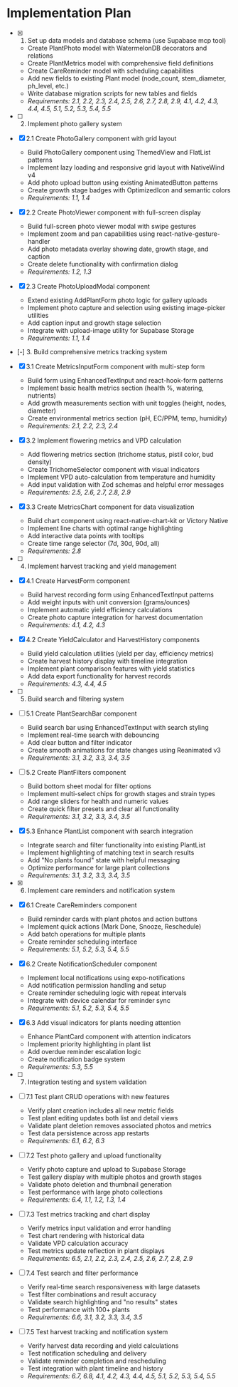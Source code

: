 # Implementation Plan

- [x] 1. Set up data models and database schema (use Supabase mcp tool)















  - Create PlantPhoto model with WatermelonDB decorators and relations
  - Create PlantMetrics model with comprehensive field definitions
  - Create CareReminder model with scheduling capabilities
  - Add new fields to existing Plant model (node_count, stem_diameter, ph_level, etc.)
  - Write database migration scripts for new tables and fields
  - _Requirements: 2.1, 2.2, 2.3, 2.4, 2.5, 2.6, 2.7, 2.8, 2.9, 4.1, 4.2, 4.3, 4.4, 4.5, 5.1, 5.2, 5.3, 5.4, 5.5_

- [ ] 2. Implement photo gallery system





- [x] 2.1 Create PhotoGallery component with grid layout


  - Build PhotoGallery component using ThemedView and FlatList patterns
  - Implement lazy loading and responsive grid layout with NativeWind v4
  - Add photo upload button using existing AnimatedButton patterns
  - Create growth stage badges with OptimizedIcon and semantic colors
  - _Requirements: 1.1, 1.4_

- [x] 2.2 Create PhotoViewer component with full-screen display


  - Build full-screen photo viewer modal with swipe gestures
  - Implement zoom and pan capabilities using react-native-gesture-handler
  - Add photo metadata overlay showing date, growth stage, and caption
  - Create delete functionality with confirmation dialog
  - _Requirements: 1.2, 1.3_




- [x] 2.3 Create PhotoUploadModal component


  - Extend existing AddPlantForm photo logic for gallery uploads
  - Implement photo capture and selection using existing image-picker utilities
  - Add caption input and growth stage selection
  - Integrate with upload-image utility for Supabase Storage
  - _Requirements: 1.1, 1.4_

- [-] 3. Build comprehensive metrics tracking system


- [x] 3.1 Create MetricsInputForm component with multi-step form



  - Build form using EnhancedTextInput and react-hook-form patterns
  - Implement basic health metrics section (health %, watering, nutrients)
  - Add growth measurements section with unit toggles (height, nodes, diameter)
  - Create environmental metrics section (pH, EC/PPM, temp, humidity)
  - _Requirements: 2.1, 2.2, 2.3, 2.4_

- [x] 3.2 Implement flowering metrics and VPD calculation



  - Add flowering metrics section (trichome status, pistil color, bud density)
  - Create TrichomeSelector component with visual indicators
  - Implement VPD auto-calculation from temperature and humidity
  - Add input validation with Zod schemas and helpful error messages
  - _Requirements: 2.5, 2.6, 2.7, 2.8, 2.9_

- [x] 3.3 Create MetricsChart component for data visualization
















  - Build chart component using react-native-chart-kit or Victory Native
  - Implement line charts with optimal range highlighting
  - Add interactive data points with tooltips
  - Create time range selector (7d, 30d, 90d, all)
  - _Requirements: 2.8_

- [ ] 4. Implement harvest tracking and yield management







- [x] 4.1 Create HarvestForm component








  - Build harvest recording form using EnhancedTextInput patterns
  - Add weight inputs with unit conversion (grams/ounces)
  - Implement automatic yield efficiency calculations
  - Create photo capture integration for harvest documentation
  - _Requirements: 4.1, 4.2, 4.3_

- [x] 4.2 Create YieldCalculator and HarvestHistory components






  - Build yield calculation utilities (yield per day, efficiency metrics)
  - Create harvest history display with timeline integration
  - Implement plant comparison features with yield statistics
  - Add data export functionality for harvest records
  - _Requirements: 4.3, 4.4, 4.5_

- [ ] 5. Build search and filtering system
- [ ] 5.1 Create PlantSearchBar component











  - Build search bar using EnhancedTextInput with search styling
  - Implement real-time search with debouncing
  - Add clear button and filter indicator
  - Create smooth animations for state changes using Reanimated v3
  - _Requirements: 3.1, 3.2, 3.3, 3.4, 3.5_

- [ ] 5.2 Create PlantFilters component






  - Build bottom sheet modal for filter options
  - Implement multi-select chips for growth stages and strain types
  - Add range sliders for health and numeric values
  - Create quick filter presets and clear all functionality
  - _Requirements: 3.1, 3.2, 3.3, 3.4, 3.5_

- [x] 5.3 Enhance PlantList component with search integration


  - Integrate search and filter functionality into existing PlantList
  - Implement highlighting of matching text in search results
  - Add "No plants found" state with helpful messaging
  - Optimize performance for large plant collections
  - _Requirements: 3.1, 3.2, 3.3, 3.4, 3.5_

- [x] 6. Implement care reminders and notification system


- [x] 6.1 Create CareReminders component









  - Build reminder cards with plant photos and action buttons
  - Implement quick actions (Mark Done, Snooze, Reschedule)
  - Add batch operations for multiple plants
  - Create reminder scheduling interface
  - _Requirements: 5.1, 5.2, 5.3, 5.4, 5.5_


- [x] 6.2 Create NotificationScheduler component










  - Implement local notifications using expo-notifications
  - Add notification permission handling and setup
  - Create reminder scheduling logic with repeat intervals
  - Integrate with device calendar for reminder sync
  - _Requirements: 5.1, 5.2, 5.3, 5.4, 5.5_

- [x] 6.3 Add visual indicators for plants needing attention






  - Enhance PlantCard component with attention indicators
  - Implement priority highlighting in plant list
  - Add overdue reminder escalation logic
  - Create notification badge system
  - _Requirements: 5.3, 5.5_

- [ ] 7. Integration testing and system validation
- [ ] 7.1 Test plant CRUD operations with new features




  - Verify plant creation includes all new metric fields
  - Test plant editing updates both list and detail views
  - Validate plant deletion removes associated photos and metrics
  - Test data persistence across app restarts
  - _Requirements: 6.1, 6.2, 6.3_

- [ ] 7.2 Test photo gallery and upload functionality
  - Verify photo capture and upload to Supabase Storage
  - Test gallery display with multiple photos and growth stages
  - Validate photo deletion and thumbnail generation
  - Test performance with large photo collections
  - _Requirements: 6.4, 1.1, 1.2, 1.3, 1.4_

- [ ] 7.3 Test metrics tracking and chart display
  - Verify metrics input validation and error handling
  - Test chart rendering with historical data
  - Validate VPD calculation accuracy
  - Test metrics update reflection in plant displays
  - _Requirements: 6.5, 2.1, 2.2, 2.3, 2.4, 2.5, 2.6, 2.7, 2.8, 2.9_

- [ ] 7.4 Test search and filter performance
  - Verify real-time search responsiveness with large datasets
  - Test filter combinations and result accuracy
  - Validate search highlighting and "no results" states
  - Test performance with 100+ plants
  - _Requirements: 6.6, 3.1, 3.2, 3.3, 3.4, 3.5_

- [ ] 7.5 Test harvest tracking and notification system
  - Verify harvest data recording and yield calculations
  - Test notification scheduling and delivery
  - Validate reminder completion and rescheduling
  - Test integration with plant timeline and history
  - _Requirements: 6.7, 6.8, 4.1, 4.2, 4.3, 4.4, 4.5, 5.1, 5.2, 5.3, 5.4, 5.5_